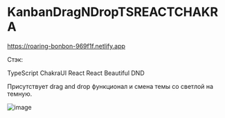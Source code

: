 # KanbanDragNDropTSREACTCHAKRA
https://roaring-bonbon-969f1f.netlify.app

Стэк:

TypeScript
ChakraUI
React
React Beautiful DND

Присутствует drag and drop функционал и смена темы со светлой на темную.

![image](https://user-images.githubusercontent.com/43254498/212568814-4134a229-2304-4d75-96d1-c08840815a12.png)
